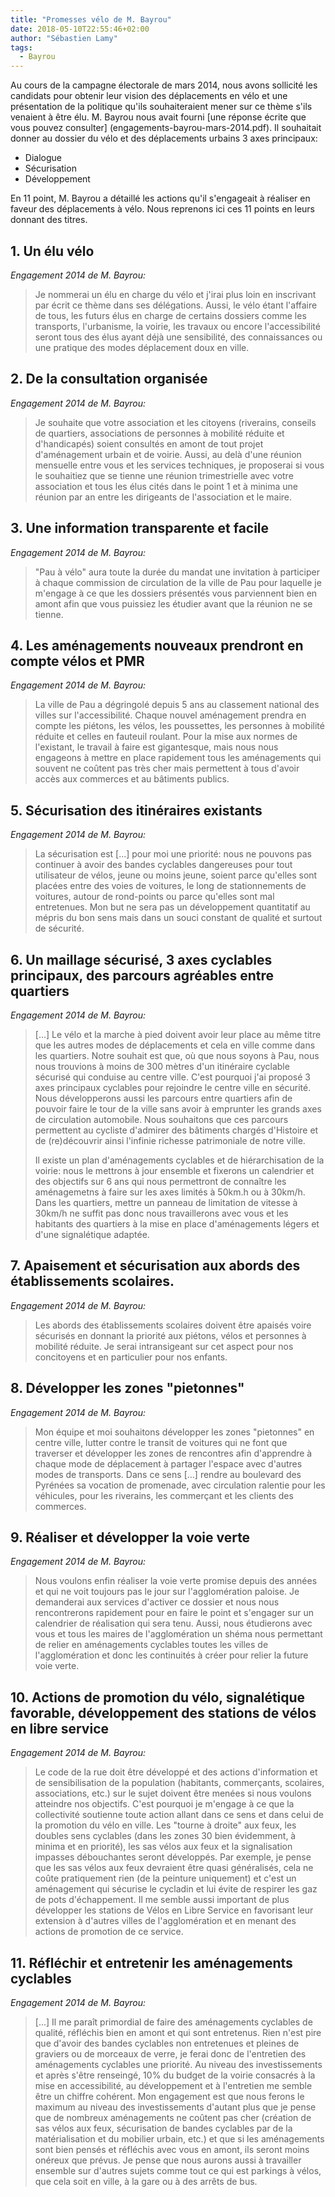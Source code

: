 ```yaml
---
title: "Promesses vélo de M. Bayrou"
date: 2018-05-10T22:55:46+02:00
author: "Sébastien Lamy"
tags:
  - Bayrou
---
```


Au cours de la campagne électorale de mars 2014, nous avons sollicité les
candidats pour obtenir leur vision des déplacements en vélo et une présentation
de la politique qu'ils souhaiteraient mener sur ce thème s'ils venaient à être
élu. M. Bayrou nous avait fourni [une réponse écrite que vous pouvez consulter]
(engagements-bayrou-mars-2014.pdf). Il souhaitait donner au dossier du vélo et
des déplacements urbains 3 axes principaux:

* Dialogue
* Sécurisation
* Développement

En 11 point, M. Bayrou a détaillé les actions qu'il s'engageait à réaliser en
faveur des déplacements à vélo. Nous reprenons ici ces 11 points en leurs
donnant des titres<!-- et en plaçant en face nos constats et commentaires pour
chacun d'eux. Nous tâcherons de tenir à jour ce carnet de bord vigilant-->.



## 1. Un élu vélo

_Engagement 2014 de M. Bayrou:_

> Je nommerai un élu en charge du vélo et j'irai plus loin en inscrivant par
> écrit ce thème dans ses délégations. Aussi, le vélo étant l'affaire de tous,
> les futurs élus en charge de certains dossiers comme les transports,
> l'urbanisme, la voirie, les travaux ou encore l'accessibilité seront tous des
> élus ayant déjà une sensibilité, des connaissances ou une pratique des modes
> déplacement doux en ville.

<!--
### Constat

M. Bayrou a effectivement nommé M. Boniface, adhérent de longue date de Pau à
Vélo, en charge du développement durable et des transport. Cependant, apparament
desespéré par le manque de prise en compte de son travail, M. Boniface nous a
signifié le 8 mars 2018 qu'il ne s'occupait plus du dossier vélo. Il n'y a donc
actuellement plus de responsable vélo parmis les élus.

M. Brin, en charge de la coordination générale et de l'urbanisme, est de fait
l'homme clé des aménagements de l'agglomération. Nous pouvons le créditer
d'afficher une volonté de sortir du "tout voiture", mais nous ne l'avons pas
croisé en vélo dans notre ville, ne manquez pas de nous informer si cela vous
arrive.

M. Capéran (travaux), nous a fait part de sa pratique du vélo lors de notre
rencontre au rassemblement du 4 mars pour l'accessibilité de la passerelle.
D'après nos éléments, il s'agirait surtout d'une pratique de loisir plus
que d'une pratique utilitaire. N'hésitez pas à nous signaler si vous le
croisez régulièrement à vélo en ville.

### Commentaire

Ce point n'est plus respecté, et il est de peu d'utilité si la voix du vélo
reste placardisé. Avant l'élu vélo, il faut un maire qui ait une vraie envie de
favoriser le vélo comme moyen de transport. L'élu vélo avec des pouvoirs
conséquents n'est que la suite logique de ce préalable indispensable.
Nous espérons contribuer à changer la vision de M. le maire par nos actions
et le dialogue que nous pourrons mettre en place. -->

## 2. De la consultation organisée

_Engagement 2014 de M. Bayrou:_

> Je souhaite que votre association et les citoyens (riverains, conseils de
> quartiers, associations de personnes à mobilité réduite et d'handicapés)
> soient consultés en amont de tout projet d'aménagement urbain et de voirie.
> Aussi, au delà d'une réunion mensuelle entre vous et les services techniques,
> je proposerai si vous le souhaitiez que se tienne une réunion trimestrielle
> avec votre association et tous les élus cités dans le point 1 et à minima une
> réunion par an entre les dirigeants de l'association et le maire.

<!--
### Constat

* Nombreux sont le projets de voiries qui ont été fait sans consulter notre
association: Etigny, place Gramont, rue du Mohédan, Boulevard des Pyrénées, rue
des Alliés, rue Carnot, rue Orléan/Nogué, place Verdun, avenue Trespoey. Il ne
fait aucun doute que sur toutes ces rénovations, le déplacement en vélo aurait
pu être largement plus favorisé si la volonté de le faire avait été là.  Pour la
passerelle entre Bizanos et Mazères-Lezons, l'agglo nous a demandé le type de
goulotte à mettre en place aux abords des escaliers. La décision "escalier"
avait déjà été actée sans consultation préalable.
* Nous n'avons jamais été conviés à une "réunion mensuelle" avec les services
techniques.
* Bien que nous souhaitions une réunion trimestrielle avec les élus du point 1, ce
type de réunion ne nous a jamais été proposé. Les seules réunions avec les élus
qui ont eu lieu à ce jour avec les élus ont été:
  * une réunion de présentation du plan vélo, pour un processus de concertation
  avorté immédiatement
  * une réunion sur l'accessibilité de la passerelle Bizanos/Mazères-Lezons,
  suite à un rassemblement public le 4 mars, plusieurs lettres de relance de
  notre part, et alors que l'inauguration de la passerelle était fixée avec
  une date très proche.
* La rencontre annuelle avec M. le maire n'a jamais eu lieu. Il reste possible
de l'interpeller publiquement au forum citoyen tous les vendredi soir où
il a lieu.
* En décembre 2017, le SMTU a fait preuve de volontarisme en nous invitant pour
nous présenter les évolutions envisagées pour son service de vélo en location
longue durée, et vélo en libre service.

### Commentaire

* La réunion mensuelle avec les services techniques devait avoir lieu le 13è mois.
* Nous souhaitons une réunion trimestrielle avec les élus cité au point 1, nous
n'avions pas compris que ce souhait devait être manifesté par voie de
rassemblements public, comme celui du 4 mars qui nous a permis d'obtenir notre
deuxième rencontre avec eux depuis 2014, et avec un ordre du jour assez restreint
(la passerelle)
* A l'heure où j'écris ces lignes (14 mai 2018), nous avons justement profité du
forum du 20 avril 2018 pour demander la mise en place d'un processus de
consultation sur les projets de voiries, et  une réunion en ce sens est prévu
avec les services techniques le 16 mai. Nous espérons que la tenue de cet
engagement va finir par se mettre en place. Espérons notamment pouvoir faire
entendre la voix du déplacement à vélo sur la rénovation des
Halles/foirail/Carnot, ainsi que pour toutes les rénovations liées au BHNS-->


## 3. Une information transparente et facile

_Engagement 2014 de M. Bayrou:_

> "Pau à vélo" aura toute la durée du mandat une invitation à participer à
> chaque commission de circulation de la ville de Pau pour laquelle je m'engage à
> ce que les dossiers présentés vous parviennent bien en amont afin que vous
> puissiez les étudier avant que la réunion ne se tienne.

<!--
### Constat

Cet engagement n'a clairement pas été respecté pour les réfections de voiries,
pour lesquels aucun document ne nous a été transmis. Nous avons pu recevoir des
documents de la mairie qu'à une occasion depuis l'élection de M. Bayrou: Pour le
plan vélo, un dossier nous a été transmis le 13 avril 2017 pour une réunion le 3
mai 2017, et un avis à rendre pour le 5 mai. Ces délais ne sont pas "bien en
amont" pour des bénévoles qui ont une vie active et doivent trouver le temps de
se réunir après s'être documenté.
-->


## 4. Les aménagements nouveaux prendront en compte vélos et PMR

_Engagement 2014 de M. Bayrou:_

> La ville de Pau a dégringolé depuis 5 ans au classement national des villes
> sur l'accessibilité. Chaque nouvel aménagement prendra en compte les piétons,
> les vélos, les poussettes, les personnes à mobilité réduite et celles en
> fauteuil roulant. Pour la mise aux normes de l'existant, le travail à faire
> est gigantesque, mais nous nous engageons à mettre en place rapidement tous
> les aménagements qui souvent ne coûtent pas très cher mais permettent à tous
> d'avoir accès aux commerces et au bâtiments publics.

<!--
### Constat

* Ce point est mis à mal au niveau de la communauté d'agglomération, dont M.
Bayrou est président. L'inauguration de la passerelle entre Bizanos et
Mazères-Lezons se fera le 18 mai 2018 sans son accessibilité pour tous. A
l'heure où j'écris ces lignes (14 mai 2018), les élus de l'agglomération ont
manifesté une volonté de réaliser l'accessibilité de la passerelle en y
impliquant les acteurs concernés. Reste à transformer l'essai.
* Dans un passé proche, de nombreuse panne prolongée d'ascenseur sont venus
contredire cette priorité accordé à l'accessibilité. L'ascenseur PMR du
funiculaire est resté en panne pendant un mois, et les ascenseurs du Hédas ont
connus plusieurs disfonctionnement qui ont tardés à être résolus. Au Hédas, nous
regrettons que la pente douce vers la place d'Espagne ait été balayée au premier
obstacle technique rencontré. L'avantage de la pente est qu'elle ne tombe pas en
panne.
* Le gros point noir de l'accessibilité publique à Pau reste la gare SNCF, et les
services de M. Bayrou ont informés en forum citoyen qu'ils bataillent contre les
nombreux obstacles que leur pose la SNCF et les batiments de France sur le sujet.

### Commentaire

Les aménagements les moins chers sont ceux qu'on ne fait pas, mais ils ne
permettent pas à tous d'accéder aux batiments publics. Nous espérons la
réalisation effective de l'accessibilité de la passerelle avec une pente douce,
regrettons l'annulation du projet de pente douce vers la place d'Espagne depuis
le Hédas, et souhaitons que M. Bayrou réussisse sa bataille pour l'accessibilité
de la gare.
-->


## 5. Sécurisation des itinéraires existants

_Engagement 2014 de M. Bayrou:_

> La sécurisation est [...] pour moi une priorité: nous ne pouvons pas continuer à
> avoir des bandes cyclables dangereuses pour tout utilisateur de vélos, jeune
> ou moins jeune, soient parce qu'elles sont placées entre des voies de
> voitures, le long de stationnements de voitures, autour de rond-points ou
> parce qu'elles sont mal entretenues. Mon but ne sera pas un développement
> quantitatif au mépris du bon sens mais dans un souci constant de qualité et
> surtout de sécurité.

<!--
### Constat

Depuis le début de la mandature, l'entretien de la peinture et de l'espace
cyclable est loin d'avoir été irréprochable. Aucune bande "dangereuse" n'a
été modifiée à notre connaissance.
M. Bayrou ne nous a pas menti en nous prévenant que "son but ne sera pas un
développement quantitatif": Le réseau cyclable est resté quasiment inchangé
jusqu'à présent, hormis la création de la piste du boulevard des Pyrénées
et le tracé le long de l'avenue Trespoey.
-->


## 6. Un maillage sécurisé, 3 axes cyclables principaux, des parcours agréables entre quartiers

_Engagement 2014 de M. Bayrou:_

> [...] Le vélo et la marche à pied doivent avoir leur place au même titre que
> les autres modes de déplacements et cela en ville comme dans les quartiers.
> Notre souhait est que, où que nous soyons à Pau, nous nous trouvions à moins
> de 300 mètres d'un itinéraire cyclable sécurisé qui conduise au centre ville.
> C'est pourquoi j'ai proposé 3 axes principaux cyclables pour rejoindre le
> centre ville en sécurité. Nous développerons aussi les parcours entre
> quartiers afin de pouvoir faire le tour de la ville sans avoir à emprunter les
> grands axes de circulation automobile. Nous souhaitons que ces parcours
> permettent au cycliste d'admirer des bâtiments chargés d'Histoire et de
> (re)découvrir ainsi l'infinie richesse patrimoniale de notre ville.
>
> Il existe un plan d'aménagements cyclables et de hiérarchisation de la voirie:
> nous le mettrons à jour ensemble et fixerons un calendrier et des objectifs
> sur 6 ans qui nous permettront de connaître les aménagemetns à faire sur les
> axes limités à 50km.h ou à 30km/h. Dans les quartiers, mettre un panneau de
> limitation de vitesse à 30km/h ne suffit pas donc nous travaillerons avec vous
> et les habitants des quartiers à la mise en place d'aménagements légers et
> d'une signalétique adaptée.

<!--
Baromètre: accès au centre ville = point noir
Aménagements légers zone 30: on les attends comme à Billère
Plan vélo: voir la consultation fantoche, qu'il faut relancer.

# Commentaire
au même titre -> Il faudrait les favoriser, pas seulement les mettre au même titre
-->


## 7. Apaisement et sécurisation aux abords des établissements scolaires.

_Engagement 2014 de M. Bayrou:_

> Les abords des établissements scolaires doivent être apaisés voire sécurisés
> en donnant la priorité aux piétons, vélos et personnes à mobilité réduite. Je
> serai intransigeant sur cet aspect pour nos concitoyens et en particulier pour
> nos enfants.

<!--
Vrai pour ce qui est touchén par le BHNS (Henri iv et calandreta). Mais le futur reste lointain
Accès rue viard reste un enfer.
-->

## 8. Développer les zones "pietonnes"

_Engagement 2014 de M. Bayrou:_

> Mon équipe et moi souhaitons développer les zones "pietonnes" en centre ville,
> lutter contre le transit de voitures qui ne font que traverser et développer
> les zones de rencontres afin d'apprendre à chaque mode de déplacement à
> partager l'espace avec d'autres modes de transports. Dans ce sens [...] rendre
> au boulevard des Pyrénées sa vocation de promenade, avec circulation ralentie
> pour les véhicules, pour les riverains, les commerçant et les clients des
> commerces.


## 9. Réaliser et développer la voie verte

_Engagement 2014 de M. Bayrou:_

> Nous voulons enfin réaliser la voie verte promise depuis des années et qui ne
> voit toujours pas le jour sur l'agglomération paloise. Je demanderai aux
> services d'activer ce dossier et nous nous rencontrerons rapidement pour en
> faire le point et s'engager sur un calendrier de réalisation qui sera tenu.
> Aussi, nous étudierons avec vous et tous les maires de l'agglomération un
> shéma nous permettant de relier en aménagements cyclables toutes les villes de
> l'agglomération et donc les continuités à créer pour relier la future voie
> verte.

## 10. Actions de promotion du vélo, signalétique favorable, développement des stations de vélos en libre service

_Engagement 2014 de M. Bayrou:_

> Le code de la rue doit être développé et des actions d'information et de
> sensibilisation de la population (habitants, commerçants, scolaires,
> associations, etc.) sur le sujet doivent être menées si nous voulons atteindre
> nos objectifs. C'est pourquoi je m'engage à ce que la collectivité soutienne
> toute action allant dans ce sens et dans celui de la promotion du vélo en
> ville. Les "tourne à droite" aux feux, les doubles sens cyclables (dans les
> zones 30 bien évidemment, à minima et en priorité), les sas vélos aux feux et
> la signalisation impasses débouchantes seront développés. Par exemple, je
> pense que les sas vélos aux feux devraient être quasi généralisés, cela ne
> coûte pratiquement rien (de la peinture uniquement) et c'est un aménagement
> qui sécurise le cycladin et lui évite de respirer les gaz de pots
> d'échappement. Il me semble aussi important de plus développer les stations de
> Vélos en Libre Service en favorisant leur extension à d'autres villes de
> l'agglomération et en menant des actions de promotion de ce service.


## 11. Réfléchir et entretenir les aménagements cyclables

_Engagement 2014 de M. Bayrou:_

> [...] Il me paraît primordial de faire des aménagements cyclables de qualité,
> réfléchis bien en amont et qui sont entretenus. Rien n'est pire que d'avoir
> des bandes cyclables non entretenues et pleines de graviers ou de morceaux de
> verre, je ferai donc de l'entretien des aménagements cyclables une priorité.
> Au niveau des investissements et après s'être renseingé, 10% du budget de la
> voirie consacrés à la mise en accessibilité, au développement et à l'entretien
> me semble être un chiffre cohérent. Mon engagement est que nous ferons le
> maximum au niveau des investissements d'autant plus que je pense que de
> nombreux aménagements ne coûtent pas cher (création de sas vélos aux feux,
> sécurisation de bandes cyclables par de la matérialisation et du mobilier
> urbain, etc.) et que si les aménagements sont bien pensés et réfléchis avec
> vous en amont, ils seront moins onéreux que prévus. Je pense que nous aurons
> aussi à travailler ensemble sur d'autres sujets comme tout ce qui est parkings à
> vélos, que cela soit en ville, à la gare ou à des arrêts de bus.
